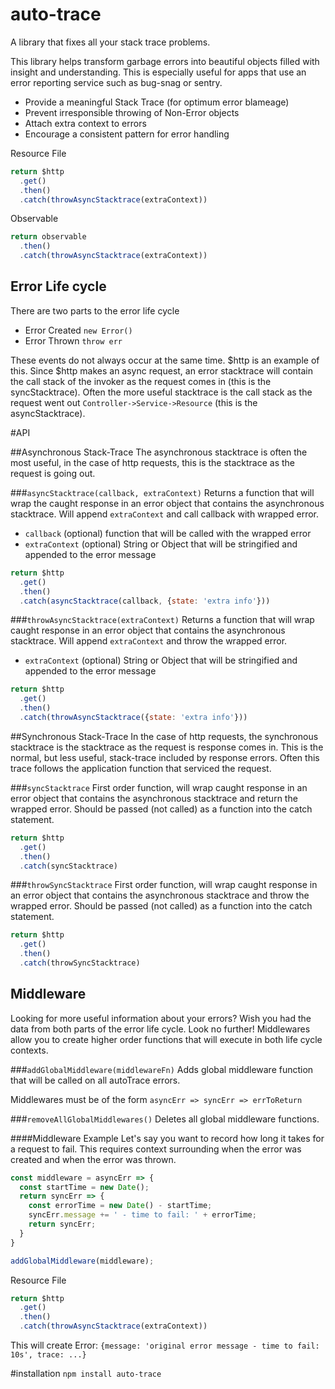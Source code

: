 # auto-trace
A library that fixes all your stack trace problems.

This library helps transform garbage errors into beautiful objects filled with insight and understanding. This is especially useful for apps that use an error reporting service such as bug-snag or sentry.

- Provide a meaningful Stack Trace (for optimum error blameage)
- Prevent irresponsible throwing of Non-Error objects
- Attach extra context to errors
- Encourage a consistent pattern for error handling

Resource File
```js
return $http
  .get()
  .then()
  .catch(throwAsyncStacktrace(extraContext))
```

Observable
```js
return observable
  .then()
  .catch(throwAsyncStacktrace(extraContext))
```

## Error Life cycle
There are two parts to the error life cycle
- Error Created `new Error()`
- Error Thrown `throw err`

These events do not always occur at the same time. $http is an example of this. Since $http makes an async request, an error stacktrace will contain the call stack of the invoker as the request comes in (this is the syncStacktrace). Often the more useful stacktrace is the call stack as the request went out `Controller->Service->Resource` (this is the asyncStacktrace).

#API

##Asynchronous Stack-Trace
The asynchronous stacktrace is often the most useful, in the case of http requests, this is the stacktrace as the request is going out.

###`asyncStacktrace(callback, extraContext)` 
Returns a function that will wrap the caught response in an error object that contains the asynchronous stacktrace. Will append `extraContext` and call callback with wrapped error.
- `callback` (optional) function that will be called with the wrapped error
- `extraContext` (optional) String or Object that will be stringified and appended to the error message

```js
return $http
  .get()
  .then()
  .catch(asyncStacktrace(callback, {state: 'extra info'}))
```

###`throwAsyncStacktrace(extraContext)`
Returns a function that will wrap caught response in an error object that contains the asynchronous stacktrace. Will append `extraContext` and throw the wrapped error.
- `extraContext` (optional) String or Object that will be stringified and appended to the error message

```js
return $http
  .get()
  .then()
  .catch(throwAsyncStacktrace({state: 'extra info'}))
```

##Synchronous Stack-Trace
In the case of http requests, the synchronous stacktrace is the stacktrace as the request is response comes in. This is the normal, but less useful, stack-trace included by response errors. Often this trace follows the application function that serviced the request. 

###`syncStacktrace`
First order function, will wrap caught response in an error object that contains the asynchronous stacktrace and return the wrapped error. Should be passed (not called) as a function into the catch statement.

```js
return $http
  .get()
  .then()
  .catch(syncStacktrace)
```

###`throwSyncStacktrace`
First order function, will wrap caught response in an error object that contains the asynchronous stacktrace and throw the wrapped error. Should be passed (not called) as a function into the catch statement.

```js
return $http
  .get()
  .then()
  .catch(throwSyncStacktrace)
```

## Middleware
Looking for more useful information about your errors? Wish you had the data from both parts of the error life cycle. Look no further! Middlewares allow you to create higher order functions that will execute in both life cycle contexts.

###`addGlobalMiddleware(middlewareFn)`
Adds global middleware function that will be called on all autoTrace errors. 

Middlewares must be of the form `asyncErr => syncErr => errToReturn`

###`removeAllGlobalMiddlewares()`
Deletes all global middleware functions.  

####Middleware Example
Let's say you want to record how long it takes for a request to fail. This requires context surrounding when the error was created and when the error was thrown.

```js
const middleware = asyncErr => {
  const startTime = new Date();
  return syncErr => {
    const errorTime = new Date() - startTime;
    syncErr.message += ' - time to fail: ' + errorTime;
    return syncErr;
  }
}

addGlobalMiddleware(middleware);
```
Resource File
```js
return $http
  .get()
  .then()
  .catch(throwAsyncStacktrace(extraContext))
```
This will create Error: `{message: 'original error message - time to fail: 10s', trace: ...}`

#installation
`npm install auto-trace`
